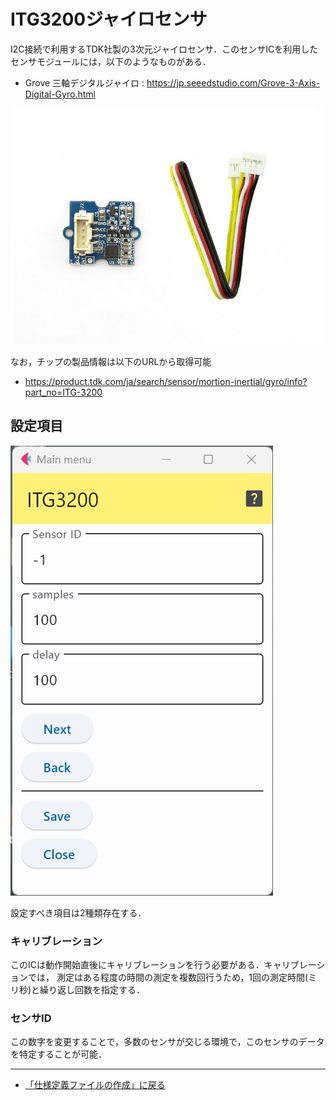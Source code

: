 # ITG3200ジャイロセンサ

I2C接続で利用するTDK社製の3次元ジャイロセンサ．このセンサICを利用したセンサモジュールには，以下のようなものがある．


- Grove 三軸デジタルジャイロ : https://jp.seeedstudio.com/Grove-3-Axis-Digital-Gyro.html

![Grove3次元ジャイロ](../../images/ITG3200モジュール.jpg)


なお，チップの製品情報は以下のURLから取得可能
- https://product.tdk.com/ja/search/sensor/mortion-inertial/gyro/info?part_no=ITG-3200



## 設定項目

![設定画面](../../images/editConfig_itg3200.png)

設定すべき項目は2種類存在する．




### キャリブレーション
このICは動作開始直後にキャリブレーションを行う必要がある．キャリブレーションでは，
測定はある程度の時間の測定を複数回行うため，1回の測定時間(ミリ秒)と繰り返し回数を指定する．

### センサID
この数字を変更することで，多数のセンサが交じる環境で，このセンサのデータを特定することが可能．


***

- [「仕様定義ファイルの作成」に戻る](../editConfig.md)
